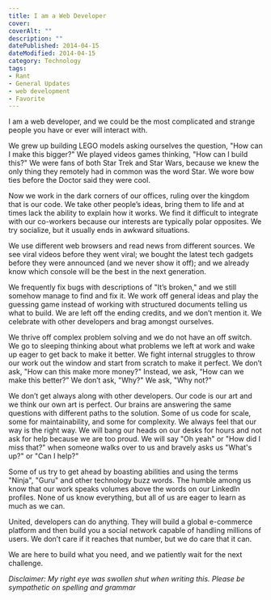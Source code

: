 ```yaml
---
title: I am a Web Developer
cover: 
coverAlt: ""
description: ""
datePublished: 2014-04-15  
dateModified: 2014-04-15 
category: Technology
tags:
- Rant
- General Updates
- web development
- Favorite
---
```


I am a web developer, and we could be the most complicated and strange people you have or ever will interact with.

We grew up building LEGO models asking ourselves the question, "How can I make this bigger?" We played videos games thinking, "How can I build this?" We were fans of both Star Trek and Star Wars, because we knew the only thing they remotely had in common was the word Star. We wore bow ties before the Doctor said they were cool.

Now we work in the dark corners of our offices, ruling over the kingdom that is our code. We take other people’s ideas, bring them to life and at times lack the ability to explain how it works. We find it difficult to integrate with our co-workers because our interests are typically polar opposites. We try socialize, but it usually ends in awkward situations.

We use different web browsers and read news from different sources. We see viral videos before they went viral; we bought the latest tech gadgets before they were announced (and we never show it off); and we already know which console will be the best in the next generation.

We frequently fix bugs with descriptions of "It’s broken," and we still somehow manage to find and fix it. We work off general ideas and play the guessing game instead of working with structured documents telling us what to build. We are left off the ending credits, and we don’t mention it. We celebrate with other developers and brag amongst ourselves.

We thrive off complex problem solving and we do not have an off switch. We go to sleeping thinking about what problems we left at work and wake up eager to get back to make it better. We fight internal struggles to throw our work out the window and start from scratch to make it perfect. We don’t ask, "How can this make more money?" Instead, we ask, “How can we make this better?” We don’t ask, "Why?" We ask, "Why not?"

We don’t get always along with other developers. Our code is our art and we think our own art is perfect. Our brains are answering the same questions with different paths to the solution. Some of us code for scale, some for maintainability, and some for complexity. We always feel that our way is the right way. We will bang our heads on our desks for hours and not ask for help because we are too proud. We will say "Oh yeah" or "How did I miss that?" when someone walks over to us and bravely asks us "What's up?" or "Can I help?"

Some of us try to get ahead by boasting abilities and using the terms "Ninja", "Guru" and other technology buzz words. The humble among us know that our work speaks volumes above the words on our LinkedIn profiles. None of us know everything, but all of us are eager to learn as much as we can.

United, developers can do anything. They will build a global e-commerce platform and then build you a social network capable of handling millions of users. We don’t care if it reaches that number, but we do care that it can.

 We are here to build what you need, and we patiently wait for the next challenge.

_Disclaimer:
My right eye was swollen shut when writing this.  Please be sympathetic on spelling and grammar_

